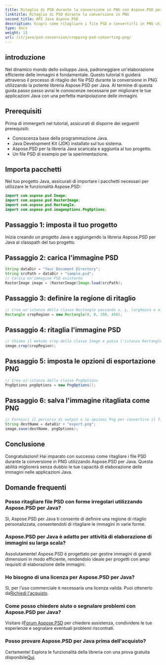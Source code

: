 ```yaml
---
title: Ritaglio di PSD durante la conversione in PNG con Aspose.PSD per Java
linktitle: Ritaglio di PSD durante la conversione in PNG
second_title: API Java Aspose.PSD
description: Scopri come ritagliare i file PSD e convertirli in PNG utilizzando Aspose.PSD per Java. Migliora le tue applicazioni Java con un'efficiente elaborazione delle immagini.
type: docs
weight: 13
url: /it/java/psd-conversion/cropping-psd-converting-png/
---
```

## introduzione
Nel dinamico mondo dello sviluppo Java, padroneggiare un'elaborazione efficiente delle immagini è fondamentale. Questo tutorial ti guiderà attraverso il processo di ritaglio dei file PSD durante la conversione in PNG utilizzando la potente libreria Aspose.PSD per Java. Al termine di questa guida passo passo avrai le conoscenze necessarie per migliorare le tue applicazioni Java con una perfetta manipolazione delle immagini.
## Prerequisiti
Prima di immergerti nel tutorial, assicurati di disporre dei seguenti prerequisiti:
- Conoscenza base della programmazione Java.
- Java Development Kit (JDK) installato sul tuo sistema.
- Aspose.PSD per la libreria Java scaricata e aggiunta al tuo progetto.
- Un file PSD di esempio per la sperimentazione.
## Importa pacchetti
Nel tuo progetto Java, assicurati di importare i pacchetti necessari per utilizzare le funzionalità Aspose.PSD:
```java
import com.aspose.psd.Image;
import com.aspose.psd.RasterImage;
import com.aspose.psd.Rectangle;
import com.aspose.psd.imageoptions.PngOptions;
```
## Passaggio 1: imposta il tuo progetto
Inizia creando un progetto Java e aggiungendo la libreria Aspose.PSD per Java al classpath del tuo progetto.
## Passaggio 2: carica l'immagine PSD
```java
String dataDir = "Your Document Directory";
String srcPath = dataDir + "sample.psd";
// Carica un'immagine PSD esistente
RasterImage image = (RasterImage)Image.load(srcPath);
```
## Passaggio 3: definire la regione di ritaglio
```java
// Crea un'istanza della classe Rectangle passando x, y, larghezza e altezza
Rectangle cropRegion = new Rectangle(0, 0, 350, 450);
```
## Passaggio 4: ritaglia l'immagine PSD
```java
// Chiama il metodo crop della classe Image e passa l'istanza Rectangle
image.crop(cropRegion);
```
## Passaggio 5: imposta le opzioni di esportazione PNG
```java
// Crea un'istanza della classe PngOptions
PngOptions pngOptions = new PngOptions();
```
## Passaggio 6: salva l'immagine ritagliata come PNG
```java
// Fornisci il percorso di output e le opzioni Png per convertire il file PSD in PNG e salvare l'output
String destName = dataDir + "export.png";
image.save(destName, pngOptions);
```
## Conclusione
Congratulazioni! Hai imparato con successo come ritagliare i file PSD durante la conversione in PNG utilizzando Aspose.PSD per Java. Questa abilità migliorerà senza dubbio le tue capacità di elaborazione delle immagini nelle applicazioni Java.
## Domande frequenti
### Posso ritagliare file PSD con forme irregolari utilizzando Aspose.PSD per Java?
Sì, Aspose.PSD per Java ti consente di definire una regione di ritaglio personalizzata, consentendoti di ritagliare le immagini in varie forme.
### Aspose.PSD per Java è adatto per attività di elaborazione di immagini su larga scala?
Assolutamente! Aspose.PSD è progettato per gestire immagini di grandi dimensioni in modo efficiente, rendendolo ideale per progetti con ampi requisiti di elaborazione delle immagini.
### Ho bisogno di una licenza per Aspose.PSD per Java?
 Sì, per l'uso commerciale è necessaria una licenza valida. Puoi ottenerlo da[Richiedi l'acquisto](https://purchase.aspose.com/buy).
### Come posso chiedere aiuto o segnalare problemi con Aspose.PSD per Java?
 Visitare il[Forum Aspose.PSD](https://forum.aspose.com/c/psd/34) per chiedere assistenza, condividere le tue esperienze e segnalare eventuali problemi riscontrati.
### Posso provare Aspose.PSD per Java prima dell'acquisto?
 Certamente! Esplora le funzionalità della libreria con una prova gratuita disponibile[Qui](https://releases.aspose.com/).